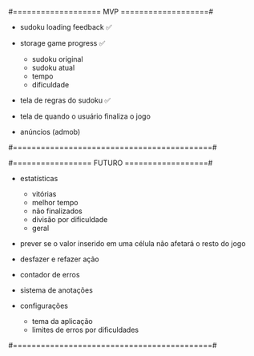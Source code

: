 #=================== MVP ===================#

- sudoku loading feedback ✅

- storage game progress ✅
	+ sudoku original
	+ sudoku atual
	+ tempo
	+ dificuldade

- tela de regras do sudoku ✅

- tela de quando o usuário finaliza o jogo

- anúncios (admob)

#===========================================#

#================= FUTURO ==================#

- estatísticas
	+ vitórias
	+ melhor tempo
	+ não finalizados
	+ divisão por dificuldade
	+ geral

- prever se o valor inserido em uma célula não afetará o resto do jogo

- desfazer e refazer ação

- contador de erros

- sistema de anotações

- configurações
	+ tema da aplicação
	+ limites de erros por dificuldades

#===========================================#
